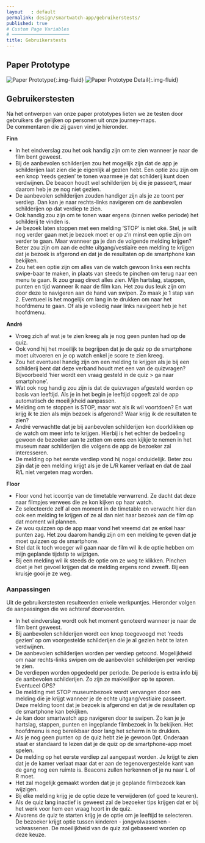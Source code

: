 ```yaml
---
layout   : default
permalink: design/smartwatch-app/gebruikerstests/
published: true
# Custom Page Variables
# ─────────────────────
title: Gebruikerstests
---
```


Paper Prototype
---------------
![Paper Prototype](../../../assets/img/prototype3.png){:.img-fluid}
![Paper Prototype Detail](../../../assets/img/prototype4.png){:.img-fluid}


## Gebruikerstesten
Na het ontwerpen van onze paper prototypes lieten we ze testen door gebruikers die gelijken op personen uit onze journey-maps.  
De commentaren die zij gaven vind je hieronder.

**Finn**
- In het eindverslag zou het ook handig zijn om te zien wanneer je naar de film bent geweest.
- Bij de aanbevolen schilderijen zou het mogelijk zijn dat de app je schilderijen laat zien die je eigenlijk al gezien hebt. Een optie zou zijn om een knop ‘reeds gezien’ te tonen waarmee je dat schilderij kunt doen verdwijnen. De beacon houdt wel schilderijen bij die je passeert, maar daarom heb je ze nog niet gezien.
- De aanbevolen schilderijen zouden handiger zijn als je ze toont per verdiep. Dan kan je naar rechts-links navigeren om de aanbevolen schilderijen op dat verdiep te zien.
- Ook handig zou zijn om te tonen waar ergens (binnen welke periode) het schilderij te vinden is.
- Je bezoek laten stoppen met een melding ‘STOP’ is niet oké. Stel, je wilt nog verder gaan met je bezoek moet er op z’n minst een optie zijn om verder te gaan. Maar wanneer ga je dan de volgende melding krijgen? Beter zou zijn om aan de echte uitgang/vestiaire een melding te krijgen dat je bezoek is afgerond en dat je de resultaten op de smartphone kan bekijken.
- Zou het een optie zijn om alles van de watch gewoon links een rechts swipe-baar te maken, in plaats van steeds te pinchen om terug naar een menu te gaan. Ik zou graag direct alles zien. Mijn hartslag, stappen, punten en tijd wanneer ik naar de film kan. Het zou dus leuk zijn om door deze te navigeren aan de hand van swipen. Zo maak je 1 stap van 2. Eventueel is het mogelijk om lang in te drukken om naar het hoofdmenu te gaan. Of als je volledig naar links navigeert heb je het hoofdmenu.

**André**
- Vroeg zich af wat je te zien kreeg als je nog geen punten had op de quiz.
- Ook vond hij het moeilijk te begrijpen dat je de quiz op de smartphone moet uitvoeren en je op watch enkel je score te zien kreeg.
- Zou het eventueel handig zijn om een melding te krijgen als je bij een schilderij bent dat deze verband houdt met een van de quizvragen? Bijvoorbeeld ‘hier wordt een vraag gesteld in de quiz > ga naar smartphone’.
- Wat ook nog handig zou zijn is dat de quizvragen afgesteld worden op basis van leeftijd. Als je in het begin je leeftijd opgeeft zal de app automatisch de moeilijkheid aanpassen. 
- Melding om te stoppen is STOP, maar wat als ik wil voortdoen? En wat krijg ik te zien als mijn bezoek is afgerond? Waar krijg ik de resultaten te zien?
- André verwachtte dat je bij aanbevolen schilderijen kon doorklikken op de watch om meer info te krijgen. Hierbij is het echter de bedoeling gewoon de bezoeker aan te zetten om eens een kijkje te nemen in het museum naar schilderijen die volgens de app de bezoeker zal interesseren.
- De melding op het eerste verdiep vond hij nogal onduidelijk. Beter zou zijn dat je een melding krijgt als je de L/R kamer verlaat en dat de zaal R/L niet vergeten mag worden.

**Floor**
- Floor vond het icoontje van de timetable verwarrend. Ze dacht dat deze naar filmpjes verwees die ze kon kijken op haar watch. 
- Ze selecteerde zelf al een moment in de timetable en verwacht hier dan ook een melding te krijgen of ze al dan niet haar bezoek aan de film op dat moment wil plannen. 
- Ze wou quizzen op de app maar vond het vreemd dat ze enkel haar punten zag. Het zou daarom handig zijn om een melding te geven dat je moet quizzen op de smartphone.
- Stel dat ik toch vroeger wil gaan naar de film wil ik de optie hebben om mijn geplande tijdstip te wijzigen.
- Bij een melding wil ik steeds de optie om ze weg te klikken. Pinchen doet je het gevoel krijgen dat de melding ergens rond zweeft. Bij een kruisje gooi je ze weg.

### Aanpassingen
Uit de gebruikerstesten resulteerden enkele werkpuntjes. Hieronder volgen de aanpassingen die we achteraf doorvoerden.
- In het eindverslag wordt ook het moment genoteerd wanneer je naar de film bent geweest.
- Bij aanbevolen schilderijen wordt een knop toegevoegd met ‘reeds gezien’ op om voorgestelde schilderijen die je al gezien hebt te laten verdwijnen.
- De aanbevolen schilderijen worden per verdiep getoond. Mogelijkheid om naar rechts-links swipen om de aanbevolen schilderijen per verdiep te zien.
- De verdiepen worden opgedeeld per periode. De periode is extra info bij de aanbevolen schilderijen. Zo zijn ze makkelijker op te sporen. Eventueel GPS?
- De melding met STOP museumbezoek wordt vervangen door een melding die je krijgt wanneer je de echte uitgang/vestiaire passeert. Deze melding toont dat je bezoek is afgerond en dat je de resultaten op de smartphone kan bekijken.
- Je kan door smartwatch app navigeren door te swipen. Zo kan je je hartslag, stappen, punten en ingeplande filmbezoek in 1x bekijken. Het hoofdmenu is nog bereikbaar door lang het scherm in te drukken.
- Als je nog geen punten op de quiz hebt zie je gewoon 0pt. Onderaan staat er standaard te lezen dat je de quiz op de smartphone-app moet spelen.
- De melding op het eerste verdiep zal aangepast worden. Je krijgt te zien dat je de kamer verlaat maar dat er aan de tegenovergestelde kant van de gang nog een ruimte is. Beacons zullen herkennen of je nu naar L of R moet.
- Het zal mogelijk gemaakt worden dat je je geplande filmbezoek kan wijzigen.
- Bij elke melding krijg je de optie deze te verwijderen (of goed te keuren). 
- Als de quiz lang inactief is geweest zal de bezoeker tips krijgen dat er bij het werk voor hem een vraag hoort in de quiz. 
- Alvorens de quiz te starten krijg je de optie om je leeftijd te selecteren. De bezoeker krijgt optie tussen kinderen - jongvolwassenen - volwassenen. De moeilijkheid van de quiz zal gebaseerd worden op deze keuze.
